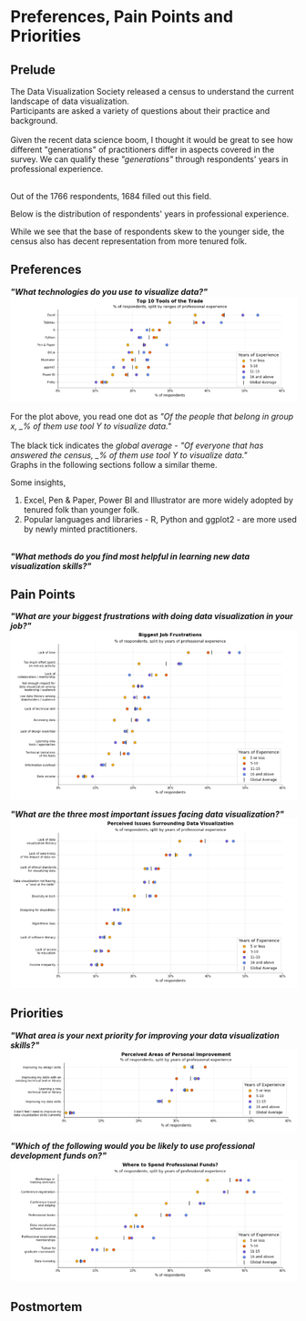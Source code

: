 Preferences, Pain Points and Priorities
===

Prelude
---
The Data Visualization Society released a census to understand the current landscape of data visualization. <br>
Participants are asked a variety of questions about their practice and background. <br><br>
Given the recent data science boom, I thought it would be great to see how different "generations" of practitioners differ in aspects covered in the survey. We can qualify these *"generations"* through respondents' years in professional experience.<br><br>

Out of the 1766 respondents, 1684 filled out this field.

Below is the distribution of respondents' years in professional experience.


While we see that the base of respondents skew to the younger side, the census also has decent representation from more tenured folk.

Preferences
---
<b><i>"What technologies do you use to visualize data?"</i></b>
<img src="/2020 Survey Viz/tech_respondents.png">

For the plot above, you read one dot as *"Of the people that belong in group x, _% of them use tool Y to visualize data."*<br><br>
The black tick indicates the *global average* - *"Of everyone that has answered the census, _% of them use tool Y to visualize data."*<br>
Graphs in the following sections follow a similar theme.

Some insights, 
1. Excel, Pen & Paper, Power BI and Illustrator are more widely adopted by tenured folk than younger folk.
2. Popular languages and libraries - R, Python and ggplot2 - are more used by newly minted practitioners.

<br>
<b><i>"What methods do you find most helpful in learning new data visualization skills?"</i></b>
<TO-DO>

Pain Points
---
<b><i>"What are your biggest frustrations with doing data visualization in your job?"</i></b>
<img src="/2020 Survey Viz/frus_respondents.png">

<b><i>"What are the three most important issues facing data visualization?"</i></b>
<img src="/2020 Survey Viz/issu_respondents.png">



Priorities
---
<b><i>"What area is your next priority for improving your data visualization skills?"</i></b>
<img src="/2020 Survey Viz/area_respondents.png">

<b><i>"Which of the following would you be likely to use professional development funds on?"</i></b>
<img src="/2020 Survey Viz/devs_respondents.png">


Postmortem
---
<TO-DO>
